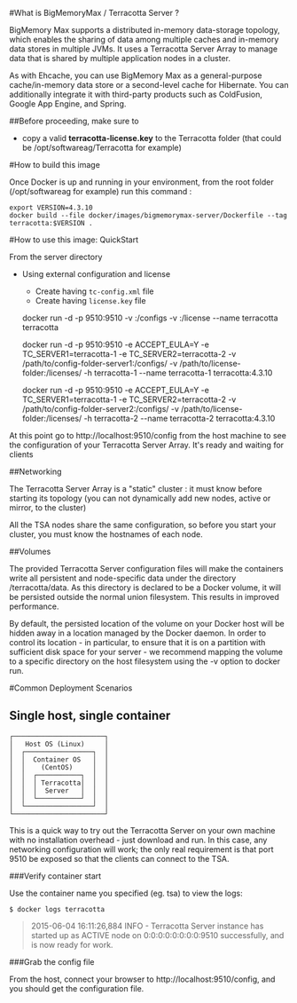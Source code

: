 #What is BigMemoryMax / Terracotta Server ?

BigMemory Max supports a distributed in-memory data-storage topology, which enables the sharing of data among multiple 
caches and in-memory data stores in multiple JVMs. It uses a Terracotta Server Array to manage data that is shared by 
multiple application nodes in a cluster.

As with Ehcache, you can use BigMemory Max as a general-purpose cache/in-memory data store or a second-level cache for 
Hibernate. You can additionally integrate it with third-party products such as ColdFusion, Google App Engine, and Spring.

##Before proceeding, make sure to

* copy a valid __terracotta-license.key__ to the Terracotta folder (that could be /opt/softwareag/Terracotta for example)


#How to build this image

Once Docker is up and running in your environment, from the root folder (/opt/softwareag for example) run this command :

    export VERSION=4.3.10
    docker build --file docker/images/bigmemorymax-server/Dockerfile --tag terracotta:$VERSION .

#How to use this image: QuickStart

From the server directory

- Using external configuration and license
    - Create <config-directory> having `tc-config.xml` file
    - Create <license-directory> having `license.key` file

  docker run -d -p 9510:9510 -v <config-directory>:/configs -v <license-directory>:/license --name terracotta terracotta

  docker run -d -p 9510:9510 -e ACCEPT_EULA=Y -e TC_SERVER1=terracotta-1 -e TC_SERVER2=terracotta-2 
              -v /path/to/config-folder-server1:/configs/ 
              -v /path/to/license-folder:/licenses/ 
              -h terracotta-1 
              --name terracotta-1 terracotta:4.3.10

  docker run -d -p 9510:9510 -e ACCEPT_EULA=Y -e TC_SERVER1=terracotta-1 -e TC_SERVER2=terracotta-2
              -v /path/to/config-folder-server2:/configs/
              -v /path/to/license-folder:/licenses/
              -h terracotta-2
              --name terracotta-2 terracotta:4.3.10


At this point go to http://localhost:9510/config from the host machine to see the configuration of your Terracotta Server Array.
It's ready and waiting for clients

##Networking

The Terracotta Server Array is a "static" cluster : it must know before starting its topology (you can not dynamically add new nodes, active or mirror, to the cluster)

All the TSA nodes share the same configuration, so before you start your cluster, you must know the hostnames of each node.

##Volumes

The provided Terracotta Server configuration files will make the containers write all persistent and node-specific data 
under the directory /terracotta/data. As this directory is declared to be a Docker volume, it will be persisted outside 
the normal union filesystem. This results in improved performance.

By default, the persisted location of the volume on your Docker host will be hidden away in a location managed by the 
Docker daemon. In order to control its location - in particular, to ensure that it is on a partition with sufficient 
disk space for your server - we recommend mapping the volume to a specific directory on the host filesystem using 
the -v option to docker run.

#Common Deployment Scenarios
## Single host, single container

    ┌───────────────────────┐
    │   Host OS (Linux)     │
    │  ┌─────────────────┐  │
    │  │  Container OS   │  │
    │  │    (CentOS)     │  │
    │  │  ┌───────────┐  │  │
    │  │  │ Terracotta│  │  │
    │  │  │  Server   │  │  │
    │  │  └───────────┘  │  │
    │  └─────────────────┘  │
    └───────────────────────┘

This is a quick way to try out the Terracotta Server on your own machine with no installation overhead - just download and run. In this case, any networking configuration will work; the only real requirement is that port 9510 be exposed so that the clients can connect to the TSA.

###Verify container start

Use the container name you specified (eg. tsa) to view the logs:

    $ docker logs terracotta

> 2015-06-04 16:11:26,884 INFO - Terracotta Server instance has started up as ACTIVE node on 0:0:0:0:0:0:0:0:9510 successfully, and is now ready for work.

###Grab the config file

From the host, connect your browser to http://localhost:9510/config, and you should get the configuration file.
